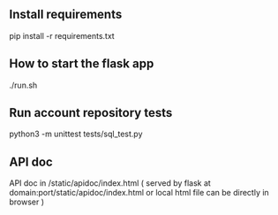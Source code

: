 ## Install requirements
pip install -r requirements.txt

## How to start the flask app
./run.sh

## Run account repository tests
python3 -m unittest tests/sql_test.py

## API doc
API doc in /static/apidoc/index.html
( served by flask at domain:port/static/apidoc/index.html or local html file can be directly in browser )